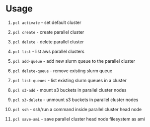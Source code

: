 Usage
======

1. `pcl activate` - set default cluster

2. `pcl create` - create parallel cluster

3. `pcl delete` - delete parallel cluster

4. `pcl list` - list aws parallel clusters

5. `pcl add-queue` - add new slurm queue to the parallel cluster

6. `pcl delete-queue` - remove existing slurm queue

7. `pcl list-queues` - list existing slurm queues in a cluster

8. `pcl s3-add` - mount s3 buckets in parallel cluster nodes

9. `pcl s3-delete` - unmount s3 buckets in parallel cluster nodes

10. `pcl ssh` - ssh/run a command inside parallel cluster head node

11. `pcl save-ami` - save parallel cluster head node filesystem as ami
  
